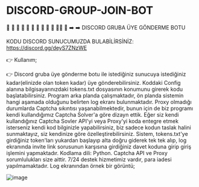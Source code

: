 # DISCORD-GROUP-JOIN-BOT

🌟 🌟 🌟 🌟 🌟 🌟 🌟 🌟 🌟 🌟 🌟🌟 🌟 
➡️ ➡️  DISCORD GRUBA ÜYE GÖNDERME BOTU

KODU DISCORD SUNUCUMUZDA BULABİLİRSİNİZ: 
https://discord.gg/deyS7ZNzWE

👉 Kullanım;

👉 Discord gruba üye gönderme botu ile istediğiniz sunucuya istediğiniz kadar(elinizde olan token kadar) üye gönderebilirsiniz. Koddaki Config alanına bilgisayarınızdaki tokens.txt dosyasının konumunu girerek kodu başlatabilirsiniz. Program arka planda çalışmaktadır, ön planda sistemin hangi aşamada olduğunu belirten log ekranı bulunmaktadır. Proxy olmadığı durumlarda Captcha sıkıntısı yaşanabilmektedir, bunun için de biz programı kendi kullandığımız Captcha Solver'a göre dizayn ettik. Eğer siz kendi kullandığınız Captcha Sovler API'yi veya Proxy'yi koda entegre etmek isterseniz kendi kod bilginizle yapabilirsiniz, biz sadece kodun taslak halini sunmaktayız, siz kendinize göre özelleştirebilirsiniz. Sistem, tokens.txt'ye girdiğiniz token'ları yukardan başlayıp alta doğru giderek tek tek alıp, log ekranında invite link sorusunun karşısına girdiğiniz davet koduna girip giriş işlemini yapmaktadır. Kodlama dili: Python. Captcha API ve Proxy sorumlulukları size aittir. 7/24 destek hizmetimiz vardır, para iadesi yapılmamaktadır. Log ekranından örnek bir görüntü;

![image](https://github.com/canhhr/discord-group-join-bot/assets/82213336/2b99ae4d-5f57-40b6-9b7c-be3d67230e43)
